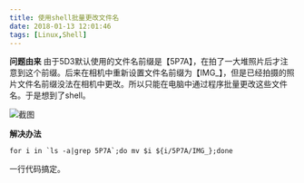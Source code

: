 ```yaml
---
title: 使用shell批量更改文件名
date: 2018-01-13 12:01:46
tags: [Linux,Shell]
---
```

**问题由来**
由于5D3默认使用的文件名前缀是【5P7A】，在拍了一大堆照片后才注意到这个前缀。后来在相机中重新设置文件名前缀为【IMG\_】，但是已经拍摄的照片文件名前缀没法在相机中更改。所以只能在电脑中通过程序批量更改这些文件名。于是想到了shell。

![截图](http://static.gaojunliang.cn/WechatIMG9930.jpeg)

**解决办法**
```
for i in `ls -a|grep 5P7A`;do mv $i ${i/5P7A/IMG_};done
```

一行代码搞定。
